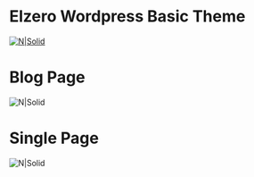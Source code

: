# Elzero Wordpress Basic Theme

[![N|Solid](https://scontent-cai1-1.xx.fbcdn.net/v/t1.0-9/17992292_10212526810623963_286353919297833869_n.jpg?oh=7e6fd97b89eb1356fe1841170123ffc1&oe=5A49D035)](https://www.facebook.com/groups/ElzeroWebSchool/?ref=group_header)

# Blog Page
![N|Solid](https://scontent-cai1-1.xx.fbcdn.net/v/t35.0-12/22068899_1832390876785954_202934519_o.png?oh=1c55193c09328a98f39cd26aa4bb59a7&oe=59CA8362)



# Single Page
![N|Solid](https://scontent-cai1-1.xx.fbcdn.net/v/t34.0-12/21979414_1832393383452370_1036116062_n.png?oh=1520717cf086388739b6f256f96e321a&oe=59CAAD74)